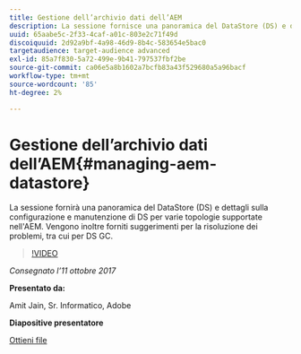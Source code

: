 ```yaml
---
title: Gestione dell’archivio dati dell’AEM
description: La sessione fornisce una panoramica del DataStore (DS) e dettagli sulla configurazione e manutenzione di DS per varie topologie supportate nell'AEM. Vengono inoltre forniti suggerimenti per la risoluzione dei problemi, tra cui per DS GC.
uuid: 65aabe5c-2f33-4caf-a01c-803e2c71f49d
discoiquuid: 2d92a9bf-4a98-46d9-8b4c-583654e5bac0
targetaudience: target-audience advanced
exl-id: 85a7f830-5a72-499e-9b41-797537fbf2be
source-git-commit: ca06e5a8b1602a7bcfb83a43f529680a5a96bacf
workflow-type: tm+mt
source-wordcount: '85'
ht-degree: 2%

---
```


# Gestione dell’archivio dati dell’AEM{#managing-aem-datastore}

La sessione fornirà una panoramica del DataStore (DS) e dettagli sulla configurazione e manutenzione di DS per varie topologie supportate nell&#39;AEM. Vengono inoltre forniti suggerimenti per la risoluzione dei problemi, tra cui per DS GC.

>[!VIDEO](https://video.tv.adobe.com/v/20422/?quality=9)

*Consegnato l’11 ottobre 2017*

**Presentato da:**

Amit Jain, Sr. Informatico, Adobe

**Diapositive presentatore**

[Ottieni file](assets/managing-aem-datastoreoct17.pdf)
<!--
[Get back to the Overview](https://helpx.adobe.com/experience-manager/kt/eseminars/gems/aem-index.html)
-->
